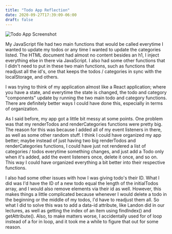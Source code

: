 ```yaml
---
title: "Todo App Reflection"
date: 2020-09-27T17:39:09-06:00
draft: false
---
```

![Todo App Screenshot](/images/todolist.png)

My JavaScript file had two main functions that would be called everytime I wanted to update my todos or any time I wanted to update the categories listed. The HTML document had almost no content besides an h1, I inject everything else in there via JavaScript. I also had some other functions that I didn't need to put in these two main functions, such as functions that readjust all the id's, one that keeps the todos / categories in sync with the localStorage, and others.

I was trying to think of my application almost like a React application; where you have a state, and everytime the state is changed, the todo and category "components" update by running the two main todo and category functions. There are definitely better ways I could have done this, especially in terms of organization. 

As I said before, my app got a little bit messy at some points. One problem was that my renderTodos and renderCategories functions were pretty big. The reason for this was because I added all of my event listeners in there, as well as some other random stuff. I think I could have organized my app better; maybe instead of just having two big renderTodos and renderCategories functions, I could have just not rendered a list of categories / todos everytime something changes, and just add a Todo only when it's added, add the event listeners once, delete it once, and so on. This way I could have organized everything a bit better into their respective functions. 

I also had some other issues with how I was giving todo's their ID. What I did was I'd have the ID of a new todo equal the length of the initialTodos array, and I would also remove elements via their id as well. However, this makes things a little complicated because whenever I would delete a todo in the beginning or the middle of my todos, I'd have to readjust them all. So what I did to solve this was to add a data-id attribute, like Landon did in our lectures, as well as getting the index of an item using findIndex() and getAttribute(). Also, to make matters worse, I accidentally used for of loop instead of a for in loop, and it took me a while to figure that out for some reason. 
